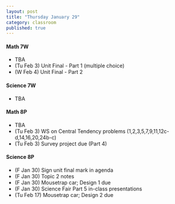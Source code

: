 ```yaml
---
layout: post
title: "Thursday January 29"
category: classroom
published: true
---
```

#### Math 7W
* TBA
* (Tu Feb 3) Unit Final - Part 1 (multiple choice)
* (W Feb 4) Unit Final - Part 2 

#### Science 7W
* TBA

#### Math 8P
* TBA
* (Tu Feb 3) WS on Central Tendency problems (1,2,3,5,7,9,11,12c-d,14,16,20,24b-c)
* (Tu Feb 3) Survey project due (Part 4)

#### Science 8P
* (F Jan 30) Sign unit final mark in agenda
* (F Jan 30) Topic 2 notes
* (F Jan 30) Mousetrap car; Design 1 due
* (F Jan 30) Science Fair Part 5 in-class presentations
* (Tu Feb 17) Mousetrap car; Design 2 due
